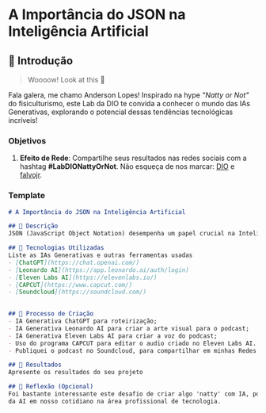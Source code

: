 # A Importância do JSON na Inteligência Artificial

## 🚀 Introdução

> Woooow! Look at this 👀

Fala galera, me chamo Anderson Lopes! Inspirado na hype _"Natty or Not"_ do fisiculturismo, este Lab da DIO te convida a conhecer o mundo das IAs Generativas, explorando o potencial dessas tendências tecnológicas incríveis!

### Objetivos

1. **Efeito de Rede**: Compartilhe seus resultados nas redes sociais com a hashtag **#LabDIONattyOrNot**. Não esqueça de nos marcar: [DIO](https://www.linkedin.com/school/dio-makethechange) e [falvojr](https://www.linkedin.com/in/falvojr).

### Template

```markdown
# A Importância do JSON na Inteligência Artificial

## 📒 Descrição
JSON (JavaScript Object Notation) desempenha um papel crucial na Inteligência Artificial (IA) devido à sua simplicidade e eficiência na manipulação de dados. Ele é amplamente utilizado para a troca de informações entre sistemas diferentes, permitindo que dados estruturados sejam facilmente compartilhados e processados. Sua sintaxe clara e legível facilita a compreensão e manipulação de dados por desenvolvedores, tornando-o uma escolha popular em projetos de IA.

## 🤖 Tecnologias Utilizadas
Liste as IAs Generativas e outras ferramentas usadas
- [ChatGPT](https://chat.openai.com/)
- [Leonardo AI](https://app.leonardo.ai/auth/login)
- [Eleven Labs AI](https://elevenlabs.io/)
- [CAPCUT](https://www.capcut.com/)
- [Soundcloud](https://soundcloud.com/)                                      
                                       

## 🧐 Processo de Criação
- IA Generativa ChatGPT para roteirização;
- IA Generativa Leonardo AI para criar a arte visual para o podcast;
- IA Generativa Eleven Labs AI para criar a voz do podcast;
- Uso do programa CAPCUT para editar o audio criado no Eleven Labs AI.
- Publiquei o podcast no Soundcloud, para compartilhar em minhas Redes Sociais.

## 🚀 Resultados
Apresente os resultados do seu projeto

## 💭 Reflexão (Opcional)
Foi bastante interessante este desafio de criar algo 'natty' com IA, pois colocar em prática tudo que foi ministrado nos abre um mar de possibilidade para a utilização
da AI em nosso cotidiano na área profissional de tecnologia.
```
